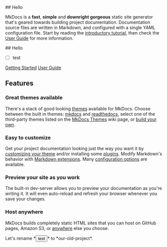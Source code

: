 <md> ## Hello 
  
MkDocs is a **fast**, **simple** and **downright gorgeous** static site
generator that's geared towards building project documentation. Documentation
source files are written in Markdown, and configured with a single YAML
configuration file. Start by reading the [introductory tutorial], then check the
[User Guide] for more information.

[introductory tutorial]: getting-started.md
[User Guide]: user-guide/index.md 
  
</md>


<md> ## Hello 

- [ ] test  
</md>
<div class="text-center">
<a href="getting-started/" class="btn btn-primary" role="button">Getting Started</a>
<a href="user-guide/" class="btn btn-primary" role="button">User Guide</a>
</div>

<div class="jumbotron">
<h2 class="display-4 text-center">Features</h2>

<div class="row">
  <div class="col-sm-6">
    <div class="card">
      <div class="card-body">
        <h3 class="card-title">Great themes available</h3>
        <p class="card-text">
            There's a stack of good looking <a
            href="user-guide/choosing-your-theme">themes</a> available for
            MkDocs. Choose between the built in themes: <a
            href="user-guide/choosing-your-theme/#mkdocs">mkdocs</a> and <a
            href="user-guide/choosing-your-theme/#readthedocs">readthedocs</a>,
            select one of the third-party themes listed on the <a
            href="https://github.com/mkdocs/mkdocs/wiki/MkDocs-Themes">MkDocs
            Themes</a> wiki page, or <a href="dev-guide/themes/">build your
            own</a>.
        </p>
      </div>
    </div>
  </div>
  <div class="col-sm-6">
    <div class="card">
      <div class="card-body">
        <h3 class="card-title">Easy to customize</h3>
        <p class="card-text">
            Get your project documentation looking just the way you want it by
            <a href="user-guide/customizing-your-theme/">customizing your
            theme</a> and/or installing some <a
            href="user-guide/configuration/#plugins">plugins</a>. Modify
            Markdown's behavior with <a
            href="user-guide/configuration/#markdown_extensions">Markdown
            extensions</a>. Many <a
            href="user-guide/configuration/">configuration options</a> are
            available.
        </p>
      </div>
    </div>
  </div>
</div>

<div class="row">
  <div class="col-sm-6">
    <div class="card">
      <div class="card-body">
        <h3 class="card-title">Preview your site as you work</h3>
        <p class="card-text">
            The built-in dev-server allows you to preview your documentation
            as you're writing it. It will even auto-reload and refresh your
            browser whenever you save your changes.
        </p>
      </div>
    </div>
  </div>
  <div class="col-sm-6">
    <div class="card">
      <div class="card-body">
        <h3 class="card-title">Host anywhere</h3>
        <p class="card-text">
            MkDocs builds completely static HTML sites that you can host on
            GitHub pages, Amazon S3, or <a
            href="user-guide/deploying-your-docs/">anywhere</a> else you
            choose.
        </p>
      </div>
    </div>
  </div>
</div>
</div>


Let's rename \*<button>test</button>\* to \*our-old-project\*.


<script src="https://cdn.jsdelivr.net/gh/MarketingPipeline/Markdown-Tag/markdown-tag.js"></script> 
